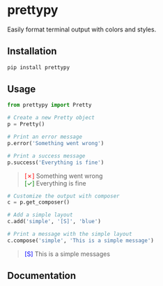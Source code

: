 # prettypy

Easily format terminal output with colors and styles.

## Installation

```bash
pip install prettypy
```

## Usage

~~~python
from prettypy import Pretty

# Create a new Pretty object
p = Pretty()

# Print an error message
p.error('Something went wrong')

# Print a success message
p.success('Everything is fine')
~~~
> <span style="color: red">[✗]</span> Something went wrong <br>
> <span style="color: green">[✓]</span> Everything is fine

~~~python
# Customize the output with composer
c = p.get_composer()

# Add a simple layout
c.add('simple', '[S]', 'blue')

# Print a message with the simple layout
c.compose('simple', 'This is a simple message')
~~~
> <span style="color: blue">[S]</span> This is a simple messages

## Documentation



